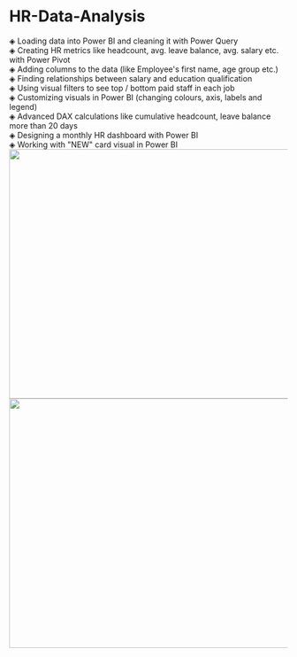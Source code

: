 # HR-Data-Analysis
◈ Loading data into Power BI and cleaning it with Power Query<br>
◈ Creating HR metrics like headcount, avg. leave balance, avg. salary etc. with Power Pivot<br>
◈ Adding columns to the data (like Employee's first name, age group etc.)<br>
◈ Finding relationships between salary and education qualification<br>
◈ Using visual filters to see top / bottom paid staff in each job<br>
◈ Customizing visuals in Power BI (changing colours, axis, labels and legend)<br>
◈ Advanced DAX calculations like cumulative headcount, leave balance more than 20 days <br>
◈ Designing a monthly HR dashboard with Power BI<br>
◈ Working with "NEW" card visual in Power BI<br>
<img align="left" width="750" height="450" src="https://github.com/user-attachments/assets/21645c1d-35d6-4f6d-a121-8444fc1c4b0e"></img><br>
<img align="left" width="750" height="450" src="https://github.com/user-attachments/assets/6cdece84-5782-435a-ae40-4dfc9209febe"></img>
